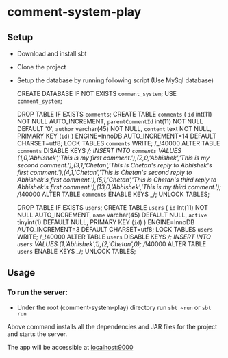 # comment-system-play

## Setup

* Download and install sbt
* Clone the project
* Setup the database by running following script (Use MySql database)

  CREATE DATABASE IF NOT EXISTS `comment_system`;
  USE `comment_system`;

  DROP TABLE IF EXISTS `comments`;
  CREATE TABLE `comments` (
  `id` int(11) NOT NULL AUTO_INCREMENT,
  `parentCommentId` int(11) NOT NULL DEFAULT '0',
  `author` varchar(45) NOT NULL,
  `content` text NOT NULL,
  PRIMARY KEY (`id`)
  ) ENGINE=InnoDB AUTO_INCREMENT=14 DEFAULT CHARSET=utf8;
  LOCK TABLES `comments` WRITE;
  /_!40000 ALTER TABLE `comments` DISABLE KEYS _/;
  INSERT INTO `comments` VALUES (1,0,'Abhishek','This is my first comment.'),(2,0,'Abhishek','This is my second comment.'),(3,1,'Chetan','This is Chetan\'s reply to Abhishek\'s first comment.'),(4,1,'Chetan','This is Chetan\'s second reply to Abhishek\'s first comment.'),(5,1,'Chetan','This is Chetan\'s third reply to Abhishek\'s first comment.'),(13,0,'Abhishek','This is my third comment.');
  /_!40000 ALTER TABLE `comments` ENABLE KEYS _/;
  UNLOCK TABLES;

  DROP TABLE IF EXISTS `users`;
  CREATE TABLE `users` (
  `id` int(11) NOT NULL AUTO_INCREMENT,
  `name` varchar(45) DEFAULT NULL,
  `active` tinyint(1) DEFAULT NULL,
  PRIMARY KEY (`id`)
  ) ENGINE=InnoDB AUTO_INCREMENT=3 DEFAULT CHARSET=utf8;
  LOCK TABLES `users` WRITE;
  /_!40000 ALTER TABLE `users` DISABLE KEYS _/;
  INSERT INTO `users` VALUES (1,'Abhishek',1),(2,'Chetan',0);
  /_!40000 ALTER TABLE `users` ENABLE KEYS _/;
  UNLOCK TABLES;

## Usage

### To run the server:

* Under the root (comment-system-play) directory run `sbt ~run` or `sbt run`

Above command installs all the dependencies and JAR files for the project and starts the server.

The app will be accessible at [localhost:9000](http://localhost:9000)
